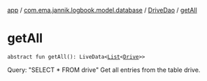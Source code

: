 [app](../../index.md) / [com.ema.jannik.logbook.model.database](../index.md) / [DriveDao](index.md) / [getAll](./get-all.md)

# getAll

`abstract fun getAll(): LiveData<`[`List`](https://kotlinlang.org/api/latest/jvm/stdlib/kotlin.collections/-list/index.html)`<`[`Drive`](../-drive/index.md)`>>`

Query: "SELECT * FROM drive"
Get all entries from the table drive.

